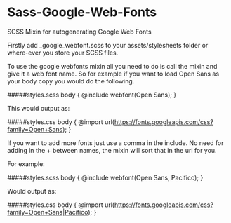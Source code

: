 # Sass-Google-Web-Fonts
SCSS Mixin for autogenerating Google Web Fonts

Firstly add _google_webfont.scss to your assets/stylesheets folder or where-ever you store your SCSS files.

To use the google webfonts mixin all you need to do is call the mixin and give it a web font name. So for example if you want to load Open Sans as your body copy you would do the following.

#####styles.scss
    body {
      @include webfont(Open Sans);
    }

This would output as:

#####styles.css
    body {
      @import url(https://fonts.googleapis.com/css?family=Open+Sans);
    }

If you want to add more fonts just use a comma in the include. No need for adding in the + between names, the mixin will sort that in the url for you.

For example:

#####styles.scss
    body {
      @include webfont(Open Sans, Pacifico);
    }

Would output as:

#####styles.css
    body {
      @import url(https://fonts.googleapis.com/css?family=Open+Sans|Pacifico);
    }
